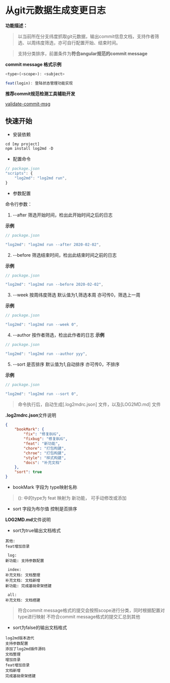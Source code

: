 # 从git元数据生成变更日志

**功能描述：**

> 以当前所在分支纬度抓取git元数据，输出commit信息文档，支持作者筛选、以周纬度筛选，亦可自行配置开始、结束时间。

> 支持分类排序，前置条件为**符合angular规范的commit message**


**commit message 格式示例**
``` js
<type>(<scope>): <subject>

feat(login): 登陆状态管理功能实现
```

**推荐commit规范检测工具辅助开发**

[validate-commit-msg](https://www.npmjs.com/package/validate-commit-msg)


## 快速开始

- 安装依赖
``` js
cd [my project]
npm install log2md -D
```

- 配置命令
``` js
// package.json
"scripts": {
    "log2md": "log2md run",
}
```

- 参数配置

命令行参数：
1. --after <after>  筛选开始时间，检出此开始时间之后的日志

**示例**
``` js
// package.json

"log2md": "log2md run --after 2020-02-02",
```

2. --before <before> 筛选结束时间，检出此结束时间之前的日志


**示例**
``` js
// package.json

"log2md": "log2md run --before 2020-02-02",
```

3. --week <week> 按周纬度筛选 默认值为1,筛选本周 亦可传0，筛选上一周


**示例**
``` js
// package.json

"log2md": "log2md run --week 0",
```

4. --author <author> 按作者筛选，检出此作者的日志
**示例**
``` js
// package.json

"log2md": "log2md run --author yyy",
```

5. --sort <sort> 是否排序  默认值为1,自动排序 亦可传0，不排序

**示例**
``` js
// package.json

"log2md": "log2md run --sort 0",
```

> 命令执行后，自动生成[.log2mdrc.json] 文件，以及[LOG2MD.md] 文件

**.log2mdrc.json**文件说明

``` json
{
    "bookMark": {
        "fix": "修复BUG",
        "fixbug": "修复BUG",
        "feat": "新功能",
        "chore": "打包构建",
        "chroe": "打包构建",
        "style": "样式构建",
        "docs": "补充文档"
    },
    "sort": true
}
```
- bookMark 字段为 type映射名称

> <type>(<scope>): <subject> 中的type为 feat 映射为 新功能， 可手动修改或添加

- sort 字段为布尔值 控制是否排序

**LOG2MD.md**文件说明

- sort为true输出文档格式
``` 
其他:
feat增加目录

 log:
新功能: 支持参数配置

 index:
补充文档: 文档整理
补充文档: 文档新增
新功能: 完成基础骨架搭建

 all:
补充文档: 文档搭建
```

> 符合commit message格式的提交会按照scope进行分类，同时根据配置对type进行映射
不符合commit message格式的提交汇总到其他


- sort为false的输出文档格式

```
log2md版本迭代
支持参数配置
添加了log2md插件源码
文档整理
增加目录
feat增加目录
文档新增
完成基础骨架搭建
```